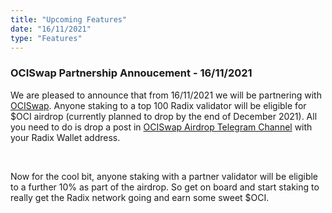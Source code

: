 ```yaml
---
title: "Upcoming Features"
date: "16/11/2021"
type: "Features"
---
```


### OCISwap Partnership Annoucement - 16/11/2021
We are pleased to announce that from 16/11/2021 we will be partnering with [OCISwap](https://twitter.com/ociswap). Anyone staking to a top 100 Radix validator will be eligible for $OCI airdrop (currently planned to drop by the end of December 2021).  All you need to do is drop a post in [OCISwap Airdrop Telegram Channel](https://t.co/N76xOJ9lcP?amp=1) with your Radix Wallet address. 

<br /> 

Now for the cool bit, anyone staking with a partner validator will be eligible to a further 10% as part of the airdrop. So get on board and start staking to really get the Radix network going and earn some sweet $OCI. 

